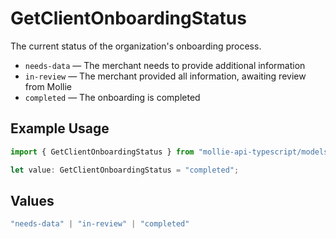# GetClientOnboardingStatus

The current status of the organization's onboarding process.

* `needs-data` — The merchant needs to provide additional information
* `in-review` — The merchant provided all information, awaiting review from Mollie
* `completed` — The onboarding is completed

## Example Usage

```typescript
import { GetClientOnboardingStatus } from "mollie-api-typescript/models/operations";

let value: GetClientOnboardingStatus = "completed";
```

## Values

```typescript
"needs-data" | "in-review" | "completed"
```